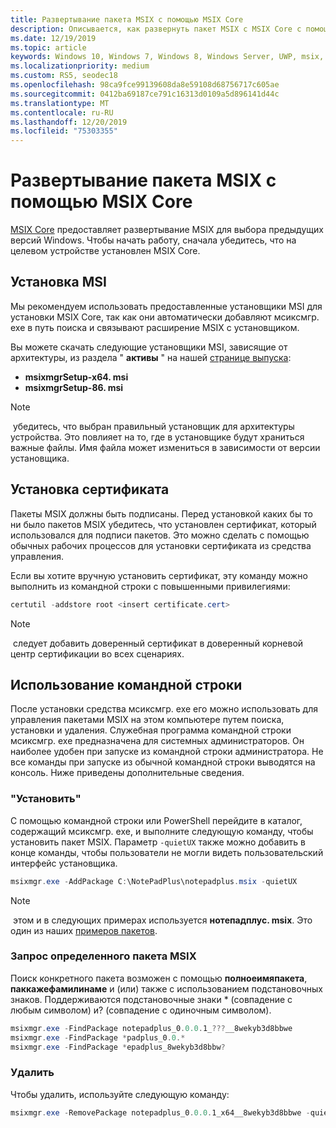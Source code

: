 ```yaml
---
title: Развертывание пакета MSIX с помощью MSIX Core
description: Описывается, как развернуть пакет MSIX с MSIX Core с помощью средства мсиксмгр. exe.
ms.date: 12/19/2019
ms.topic: article
keywords: Windows 10, Windows 7, Windows 8, Windows Server, UWP, msix, мсикскоре, 1709, 1703, 1607, 1511, 1507
ms.localizationpriority: medium
ms.custom: RS5, seodec18
ms.openlocfilehash: 98ca9fce99139608da8e59108d68756717c605ae
ms.sourcegitcommit: 0412ba69187ce791c16313d0109a5d896141d44c
ms.translationtype: MT
ms.contentlocale: ru-RU
ms.lasthandoff: 12/20/2019
ms.locfileid: "75303355"
---
```

# <a name="deploy-an-msix-package-with-msix-core"></a>Развертывание пакета MSIX с помощью MSIX Core

[MSIX Core](msixcore.md) предоставляет развертывание MSIX для выбора предыдущих версий Windows. Чтобы начать работу, сначала убедитесь, что на целевом устройстве установлен MSIX Core.

## <a name="msi-installation"></a>Установка MSI

Мы рекомендуем использовать предоставленные установщики MSI для установки MSIX Core, так как они автоматически добавляют мсиксмгр. exe в путь поиска и связывают расширение MSIX с установщиком.

Вы можете скачать следующие установщики MSI, зависящие от архитектуры, из раздела " **активы** " на нашей [странице выпуска](https://github.com/microsoft/msix-packaging/releases):

* **msixmgrSetup-x64. msi**
* **msixmgrSetup-86. msi**

> [!NOTE]
> убедитесь, что выбран правильный установщик для архитектуры устройства. Это повлияет на то, где в установщике будут храниться важные файлы. Имя файла может измениться в зависимости от версии установщика.

## <a name="installing-your-certificate"></a>Установка сертификата

Пакеты MSIX должны быть подписаны. Перед установкой каких бы то ни было пакетов MSIX убедитесь, что установлен сертификат, который использовался для подписи пакетов. Это можно сделать с помощью обычных рабочих процессов для установки сертификата из средства управления.

Если вы хотите вручную установить сертификат, эту команду можно выполнить из командной строки с повышенными привилегиями:

```PowerShell
certutil -addstore root <insert certificate.cert>
```

> [!NOTE]
> следует добавить доверенный сертификат в доверенный корневой центр сертификации во всех сценариях.

## <a name="using-the-command-line"></a>Использование командной строки

После установки средства мсиксмгр. exe его можно использовать для управления пакетами MSIX на этом компьютере путем поиска, установки и удаления. Служебная программа командной строки мсиксмгр. exe предназначена для системных администраторов. Он наиболее удобен при запуске из командной строки администратора. Не все команды при запуске из обычной командной строки выводятся на консоль. Ниже приведены дополнительные сведения.

### <a name="install"></a>"Установить"

С помощью командной строки или PowerShell перейдите в каталог, содержащий мсиксмгр. exe, и выполните следующую команду, чтобы установить пакет MSIX. Параметр `-quietUX` также можно добавить в конце команды, чтобы пользователи не могли видеть пользовательский интерфейс установщика.

```PowerShell
msixmgr.exe -AddPackage C:\NotePadPlus\notepadplus.msix -quietUX
```

> [!NOTE]
> этом и в следующих примерах используется **нотепадплус. msix**. Это один из наших [примеров пакетов](https://github.com/microsoft/msix-packaging/tree/master/MsixCore/Tests).

### <a name="querying-for-a-specific-msix-package"></a>Запрос определенного пакета MSIX

Поиск конкретного пакета возможен с помощью **полноеимяпакета**, **паккажефамилинаме** и (или) также с использованием подстановочных знаков. Поддерживаются подстановочные знаки * (совпадение с любым символом) и? (совпадение с одиночным символом).

```PowerShell
msixmgr.exe -FindPackage notepadplus_0.0.0.1_???__8wekyb3d8bbwe
msixmgr.exe -FindPackage *padplus_0.0.*
msixmgr.exe -FindPackage *epadplus_8wekyb3d8bbw?
```

### <a name="uninstall"></a>Удалить

Чтобы удалить, используйте следующую команду:

```PowerShell
msixmgr.exe -RemovePackage notepadplus_0.0.0.1_x64__8wekyb3d8bbwe -quietUX
```